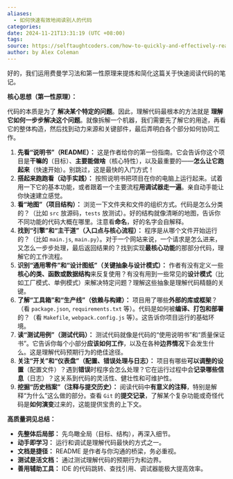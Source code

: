 ```yaml
---
aliases:
  - 如何快速有效地阅读别人的代码
categories:
date: 2024-11-21T13:31:19 (UTC +08:00)
tags:
source: https://selftaughtcoders.com/how-to-quickly-and-effectively-read-other-peoples-code/
author: by Alex Coleman
---
```

好的，我们运用费曼学习法和第一性原理来提炼和简化这篇关于快速阅读代码的笔记。

**核心思想（第一性原理）：**

代码的本质是为了 **解决某个特定的问题**。因此，理解代码最根本的方法就是 **理解它如何一步步解决这个问题**。就像拆解一个机器，我们需要先了解它的用途，再看它的整体构造，然后找到动力来源和关键部件，最后弄明白各个部分如何协同工作。


1.  **先看“说明书”（README）：** 这是作者给你的第一份指南。它会告诉你这个项目是**干嘛的**（目标）、**主要能做啥**（核心特性），以及最重要的——**怎么让它跑起来**（快速开始）。别跳过，这是最快的入门方式！
2.  **搭起来跑跑看（动手实践）：** 按照说明书把项目在你的电脑上运行起来。试着用一下它的基本功能，或者跟着一个主要流程**用调试器走一遍**。亲自动手能让你快速建立感觉。
3.  **看“地图”（项目结构）：** 浏览一下文件夹和文件的组织方式。代码是怎么分类的？（比如 `src` 放源码，`tests` 放测试）。好的结构就像清晰的地图，告诉你不同功能的代码大概在哪里。注意看**命名**，好的名字会自解释。
4.  **找到“引擎”和“主干道”（入口点与核心流程）：** 程序是从哪个文件开始运行的？（比如 `main.js`, `main.py`）。对于一个网站来说，一个请求是怎么进来，又怎么一步步处理，最后返回结果的？找到实现**最核心功能**的那部分代码，理解它的工作流程。
5.  **识别“通用零件”和“设计图纸”（关键抽象与设计模式）：** 作者有没有定义一些**核心的类、函数或数据结构**来反复使用？有没有用到一些常见的**设计模式**（比如工厂模式、单例模式）来解决特定问题？理解这些抽象是理解代码精髓的关键。
6.  **了解“工具箱”和“生产线”（依赖与构建）：** 项目用了哪些**外部的库或框架**？（看 `package.json`, `requirements.txt` 等）。代码是如何被**编译、打包和部署**的？（看 `Makefile`, `webpack.config.js` 等）。这告诉你项目运行的基础环境。
7.  **读“测试用例”（测试代码）：** 测试代码就像是代码的“使用说明书”和“质量保证书”。它告诉你每个小部分**应该如何工作**，以及在各种**边界情况**下会发生什么。这是理解代码预期行为的绝佳途径。
8.  **关注“开关”和“仪表盘”（配置、错误处理与日志）：** 项目有哪些**可以调整的设置**（配置文件）？遇到**错误**时程序会怎么处理？它在运行过程中会**记录哪些信息**（日志）？这关系到代码的灵活性、健壮性和可维护性。
9.  **挖掘“历史档案”（注释与提交历史）：** 阅读代码中**有意义的注释**，特别是解释“为什么”这么做的部分。查看 `Git` 的**提交记录**，了解某个复杂功能或奇怪代码是**如何演变**过来的，这能提供宝贵的上下文。

**高质量洞见总结：**

*   **先整体后局部：** 先鸟瞰全局（目标、结构），再深入细节。
*   **动手即学习：** 运行和调试是理解代码最快的方式之一。
*   **文档是捷径：** README 是作者与你沟通的桥梁，务必重视。
*   **测试是活文档：** 通过测试理解代码的预期行为和边界。
*   **善用辅助工具：** IDE 的代码跳转、查找引用、调试器能极大提高效率。

